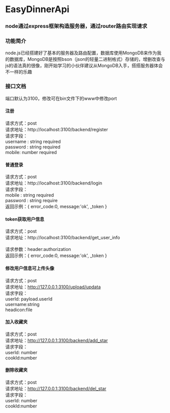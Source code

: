 # EasyDinnerApi
### node通过express框架构造服务器，通过router路由实现请求

### 功能简介
node.js已经搭建好了基本的服务器及路由配置，数据库使用MongoDB来作为我的数据库，MongoDB是按照bson（json的轻量二进制格式）存储的，增删改查与js的语法真的很像，刚开始学习的小伙伴建议从MongoDB入手，搭搭服务器体会不一样的乐趣

### 接口文档
端口默认为3100，修改可在bin文件下的www中修改port

####  注册
请求方式：post<br/>
请求地址：http://localhost:3100/backend/register<br/>
请求字段：<br/>
username : string   required<br/>
         password : string   required<br/>
         mobile: number required<br/>
####  普通登录
请求方式：post<br/>
请求地址：http://localhost:3100/backend/login<br/>
请求字段：<br/>mobile : string   required<br/>
         password : string   require<br/>
返回示例：{
            error_code:0,
            message:'ok',
            _token 
          }
####  token获取用户信息
请求方式：post<br/>
请求地址：http://localhost:3100/backend/get_user_info<br/><br/>
请求参数：header:authorization<br/>
返回示例：{
            error_code:0,
            message:'ok',
            _token
          }
#### 修改用户信息可上传头像
请求方式：post<br/>
请求地址：http://127.0.0.1:3100/upload/updata<br/>
请求字段：<br/>userId: payload.userId<br/>
         username:string <br/>
         headicon:file<br/>
#### 加入收藏夹
请求方式：post<br/>
请求地址：http://127.0.0.1:3100/backend/add_star<br/>
请求字段：<br/>userId: number<br/>
         cookId:number<br/>
#### 删除收藏夹
请求方式：post<br/>
请求地址：http://127.0.0.1:3100/backend/del_star<br/>
请求字段：<br/>userId: number<br/>
         cookId:number<br/>
